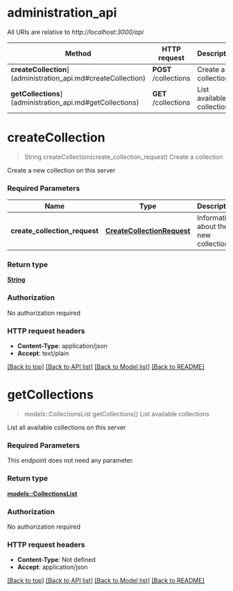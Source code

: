 # administration_api

All URIs are relative to *http://localhost:3000/api*

Method | HTTP request | Description
------------- | ------------- | -------------
**createCollection**](administration_api.md#createCollection) | **POST** /collections | Create a collection
**getCollections**](administration_api.md#getCollections) | **GET** /collections | List available collections


# **createCollection**
> String createCollection(create_collection_request)
Create a collection

Create a new collection on this server

### Required Parameters

Name | Type | Description  | Notes
------------- | ------------- | ------------- | -------------
  **create_collection_request** | [**CreateCollectionRequest**](CreateCollectionRequest.md)| Information about the new collection | 

### Return type

[**String**](string.md)

### Authorization

No authorization required

### HTTP request headers

 - **Content-Type**: application/json
 - **Accept**: text/plain

[[Back to top]](#) [[Back to API list]](../README.md#documentation-for-api-endpoints) [[Back to Model list]](../README.md#documentation-for-models) [[Back to README]](../README.md)

# **getCollections**
> models::CollectionsList getCollections()
List available collections

List all available collections on this server

### Required Parameters
This endpoint does not need any parameter.

### Return type

[**models::CollectionsList**](CollectionsList.md)

### Authorization

No authorization required

### HTTP request headers

 - **Content-Type**: Not defined
 - **Accept**: application/json

[[Back to top]](#) [[Back to API list]](../README.md#documentation-for-api-endpoints) [[Back to Model list]](../README.md#documentation-for-models) [[Back to README]](../README.md)

